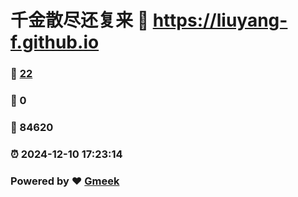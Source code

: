 # 千金散尽还复来 :link: https://liuyang-f.github.io 
### :page_facing_up: [22](https://liuyang-f.github.io/tag.html) 
### :speech_balloon: 0 
### :hibiscus: 84620 
### :alarm_clock: 2024-12-10 17:23:14 
### Powered by :heart: [Gmeek](https://github.com/Meekdai/Gmeek)
